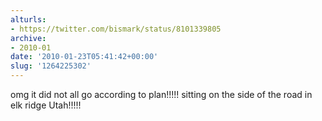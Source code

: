 ```yaml
---
alturls:
- https://twitter.com/bismark/status/8101339805
archive:
- 2010-01
date: '2010-01-23T05:41:42+00:00'
slug: '1264225302'
---
```


omg it did not all go according to plan!!!!! sitting on the side of the road in elk ridge Utah!!!!!

